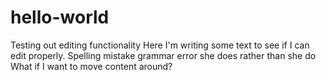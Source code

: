 # hello-world
Testing out editing functionality
Here I'm writing some text to see if I can edit properly.
Spelling mistake grammar error she does rather than she do
What if I want to move content around?

